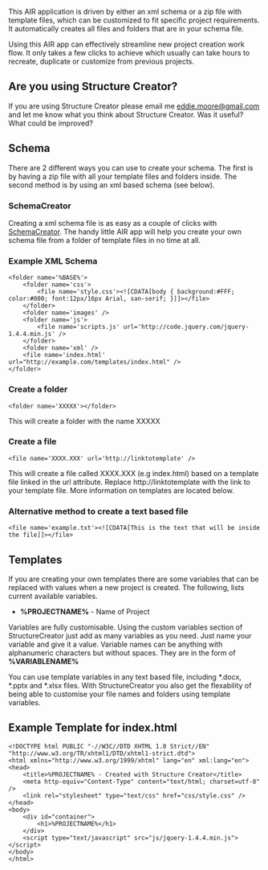 This AIR application is driven by either an xml schema or a zip file with template files, which can be customized to fit specific project requirements. 
It automatically creates all files and folders that are in your schema file.

Using this AIR app can effectively streamline new project creation work flow. It only takes a few clicks to achieve which usually can take hours to recreate, duplicate or customize from previous projects.


Are you using Structure Creator?
--------------------------------
If you are using Structure Creator please email me [eddie.moore@gmail.com](mailto://eddie.moore@gmail.com) and let me know 
what you think about Structure Creator. Was it useful? What could be improved?


Schema
------
There are 2 different ways you can use to create your schema. The first is by having a zip file with all your template files 
and folders inside. The second method is by using an xml based schema (see below).

### SchemaCreator
Creating a xml schema file is as easy as a couple of clicks with [SchemaCreator](http://github.com/nichmekof/SchemaCreator).
The handy little AIR app will help you create your own schema file from a folder of template files in no time at all.

### Example XML Schema
	<folder name='%BASE%'>
		<folder name='css'>
			<file name='style.css'><![CDATA[body { background:#FFF; color:#000; font:12px/16px Arial, san-serif; }]]></file>
		</folder>
		<folder name='images' />
		<folder name='js'>
			<file name='scripts.js' url='http://code.jquery.com/jquery-1.4.4.min.js' />
		</folder>
		<folder name='xml' />
		<file name='index.html' url="http://example.com/templates/index.html" />
	</folder>



### Create a folder
	<folder name='XXXXX'></folder>

This will create a folder with the name XXXXX

### Create a file
	<file name='XXXX.XXX' url='http://linktotemplate' />

This will create a file called XXXX.XXX (e.g index.html) based on a template file linked in the url attribute. 
Replace http://linktotemplate with the link to your template file. More information on templates are located below.

### Alternative method to create a text based file
	<file name='example.txt'><![CDATA[This is the text that will be inside the file]]></file>


Templates
---------
If you are creating your own templates there are some variables that can be replaced with values when a new project is created. 
The following, lists current available variables.

+ **%PROJECTNAME%** - Name of Project

Variables are fully customisable. Using the custom variables section of StructureCreator just add as many variables as you need. 
Just name your variable and give it a value. Variable names can be anything with alphanumeric characters but without spaces.
They are in the form of **%VARIABLENAME%**

You can use template variables in any text based file, including *.docx, *.pptx and *.xlsx files. 
With StructureCreator you also get the flexability of being able to customise your file names and folders using template variables.

Example Template for index.html
-------------------------------
	<!DOCTYPE html PUBLIC "-//W3C//DTD XHTML 1.0 Strict//EN" "http://www.w3.org/TR/xhtml1/DTD/xhtml1-strict.dtd">
	<html xmlns="http://www.w3.org/1999/xhtml" lang="en" xml:lang="en">
	<head>
		<title>%PROJECTNAME% - Created with Structure Creator</title>
		<meta http-equiv="Content-Type" content="text/html; charset=utf-8" />
		<link rel="stylesheet" type="text/css" href="css/style.css" />
	</head>
	<body>
		<div id="container">
			<h1>%PROJECTNAME%</h1>
		</div>
		<script type="text/javascript" src="js/jquery-1.4.4.min.js"></script>
	</body>
	</html>

